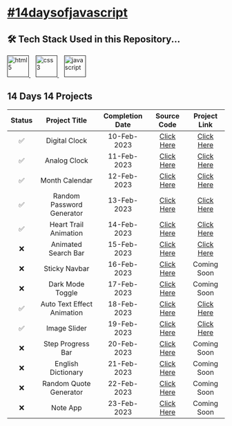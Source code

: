 
  <h1><a href="https://twitter.com/Girl_WhoCode">
    #14daysofjavascript
  </a></h1>


## 🛠 Tech Stack Used in this Repository...
 <a href="" target="_blank"> <img src="https://camo.githubusercontent.com/c3a116928dc4560b0b08d4b4afe69b34844171f896529cc7572674965f2cd66c/68747470733a2f2f63646e2d69636f6e732d706e672e666c617469636f6e2e636f6d2f3132382f3137342f3137343835342e706e67" alt="html5" height="50" width="50"/> </a> 
   &nbsp;&nbsp;
 <a href="" target="_blank"> <img src="https://camo.githubusercontent.com/19245ec17eda7364486b88211a4f9893001661c78d384430843df7584f30ec4e/68747470733a2f2f63646e2d69636f6e732d706e672e666c617469636f6e2e636f6d2f3132382f3733322f3733323139302e706e67" alt="css3" height="50" width="50"/> </a>
   &nbsp;&nbsp;
  <a href="" target="_blank"> <img src="https://camo.githubusercontent.com/c5b45f4b07364324947b8a0cb15e93ff32890d94321295fb8254aa06d1c5dc55/68747470733a2f2f63646e2d69636f6e732d706e672e666c617469636f6e2e636f6d2f3132382f353936382f353936383239322e706e67" alt="javascript" height="50" width="50"/> </a>
  

## 14 Days 14 Projects

| Status | Project Title | Completion Date | Source Code | Project Link |
|:-: | :-:           |:-:              | :-:         | :-:          |
| ✅ | Digital Clock             | 10-Feb-2023 | [Click Here](https://github.com/Raj210Kumari/14DaysOfJavascript/tree/main/Digital%20Clock) | [Click Here](https://digital-clock1o1.netlify.app/) |
| ✅ | Analog Clock              | 11-Feb-2023 | [Click Here](https://github.com/Raj210Kumari/14DaysOfJavascript/tree/main/Analog%20Clock) | [Click Here](https://analog-clock007.netlify.app/)    |
| ✅ | Month Calendar            | 12-Feb-2023 | [Click Here](https://github.com/Raj210Kumari/14DaysOfJavascript/tree/main/Month%20Calendar) | [Click Here](https://month-calendar007.netlify.app/)    |
| ✅ | Random Password Generator | 13-Feb-2023 | [Click Here](https://github.com/Raj210Kumari/14DaysOfJavascript/tree/main/Random%20Password%20Generator) | [Click Here](https://random-password-gen007.netlify.app/) |
| ✅ | Heart Trail Animation     | 14-Feb-2023 | [Click Here](https://github.com/Raj210Kumari/14DaysOfJavascript/tree/main/Heart%20Trail%20Animation) | [Click Here](https://heart-trail-animation007.netlify.app/)    |
| ❌ | Animated Search Bar       | 15-Feb-2023 | [Click Here](https://github.com/Raj210Kumari/14DaysOfJavascript/tree/main/Animated%20Search%20Bar) | [Click Here](https://heart-trail-animation007.netlify.app/)    |
| ❌ | Sticky Navbar             | 16-Feb-2023 | [Click Here](https://github.com/Raj210Kumari/14DaysOfJavascript/tree/main/Sticky%20Navbar) | Coming Soon    |
| ❌ | Dark Mode Toggle          | 17-Feb-2023 | [Click Here](https://github.com/Raj210Kumari/14DaysOfJavascript/tree/main/Dark%20Mode%20Toggle) | Coming Soon    |
| ✅ | Auto Text Effect Animation| 18-Feb-2023 | [Click Here](https://github.com/Raj210Kumari/14DaysOfJavascript/tree/main/Auto%20Text%20Effect%20Animation) |[Click Here](https://animated-text007.netlify.app/)|
| ✅ | Image Slider              | 19-Feb-2023 | [Click Here](https://github.com/Raj210Kumari/14DaysOfJavascript/tree/main/Image%20Slider) | [Click Here](https://image-slider007.netlify.app/)   |
| ❌ | Step Progress Bar         | 20-Feb-2023 | [Click Here](https://github.com/Raj210Kumari/14DaysOfJavascript/tree/main/Step%20Progress%20Bar) | Coming Soon    |
| ❌ | English Dictionary        | 21-Feb-2023 | [Click Here](https://github.com/Raj210Kumari/14DaysOfJavascript/tree/main/English%20Dictionary) | Coming Soon    |
| ❌ | Random Quote Generator    | 22-Feb-2023 | [Click Here](https://github.com/Raj210Kumari/14DaysOfJavascript/tree/main/Random%20Quote%20Generator) | Coming Soon    |
| ❌ | Note App                  | 23-Feb-2023 | [Click Here](https://github.com/Raj210Kumari/14DaysOfJavascript/tree/main/Note%20App) | Coming Soon    |

